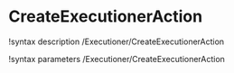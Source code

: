 <!-- MOOSE Documentation Stub: Remove this when content is added. -->

# CreateExecutionerAction
!syntax description /Executioner/CreateExecutionerAction

!syntax parameters /Executioner/CreateExecutionerAction
